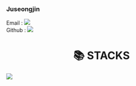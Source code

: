 ### Juseongjin
Email : <a href="mailto:cyse3062@naver.com" target="_blank"><img src="https://img.shields.io/badge/Naver-EA4335?style=flat-square&logo=Naver&logoColor=white"/></a><br>
Github : <a href="https://github.com/juseongjin" target="_blank"><img src="https://img.shields.io/badge/github-181717?style=flat-square&logo=github&logoColor=white"/></a><br>
<div align=center><h1>📚 STACKS</h1></div>
<a href="mailto:cyse3062@naver.com" target="_blank"><img src="https://img.shields.io/badge/HTML-E34F26?style=flat-square&logo=HTML&logoColor=white"/></a><br>
